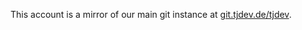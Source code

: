 This account is a mirror of our main git instance at [git.tjdev.de/tjdev](https://git.tjdev.de/tjdev).
